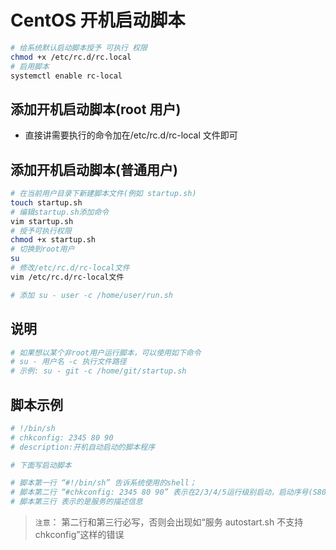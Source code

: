 # CentOS 开机启动脚本

```bash
# 给系统默认启动脚本授予 可执行 权限
chmod +x /etc/rc.d/rc.local
# 启用脚本
systemctl enable rc-local
```

## 添加开机启动脚本(root 用户)

- 直接讲需要执行的命令加在/etc/rc.d/rc-local 文件即可

## 添加开机启动脚本(普通用户)

```bash
# 在当前用户目录下新建脚本文件(例如 startup.sh)
touch startup.sh
# 编辑startup.sh添加命令
vim startup.sh
# 授予可执行权限
chmod +x startup.sh
# 切换到root用户
su
# 修改/etc/rc.d/rc-local文件
vim /etc/rc.d/rc-local文件

# 添加 su - user -c /home/user/run.sh
```

## 说明

```bash
# 如果想以某个非root用户运行脚本，可以使用如下命令
# su - 用户名 -c 执行文件路径
# 示例: su - git -c /home/git/startup.sh
```

## 脚本示例

```bash
# !/bin/sh
# chkconfig: 2345 80 90
# description:开机自动启动的脚本程序

# 下面写启动脚本

# 脚本第一行 “#!/bin/sh” 告诉系统使用的shell；
# 脚本第二行 “#chkconfig: 2345 80 90” 表示在2/3/4/5运行级别启动，启动序号(S80)，关闭序号(K90)；
# 脚本第三行 表示的是服务的描述信息
```

> `注意`： 第二行和第三行必写，否则会出现如“服务 autostart.sh 不支持 chkconfig”这样的错误
